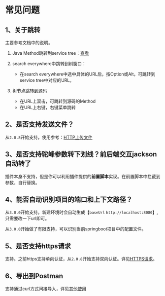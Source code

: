 # 常见问题

## 1、关于跳转
主要参考文档中的说明。

1. Java Method跳转到service tree：[查看](快速入门/其他使用.md)

2. search everywhere中跳转到树窗口：
   - 在search everywhere中选中具体的URL后，按Option或Alt，可跳转到service tree中对应的URL。

3. 树节点跳转到源码
   - 在URL上双击，可跳转到源码的Method
   - 在URL上右键，右键菜单跳转

## 2、是否支持发送文件？
从`2.0.8`开始支持，使用参考：[HTTP上传文件](快速入门/HTTP上传_下载文件.md)

## 3、是否支持驼峰参数转下划线？前后端交互jackson自动转了
插件本身不支持，但是你可以利用插件提供的**前置脚本**实现。在前置脚本中拦截到参数，自行替换。

## 4、能否自动识别项目的端口和上下文路径？
从`3.0.0`开始支持。新建环境时会自动生成【`baseUrl` `http://localhost:8080`】, 只需要改一下url即可。

从`3.0.0`开始做了有限支持，可以识别当前springboot项目中的配置文件。

## 5、是否支持https请求
支持。之前https支持单向认证，从`2.0.8`开始支持双向认证。详见[HTTPS请求](快速入门/HTTPS请求.md)。

## 6、导出到Postman
支持通过curl方式间接导入，详见[其他使用](快速入门/其他使用.md#导出到Postman)
